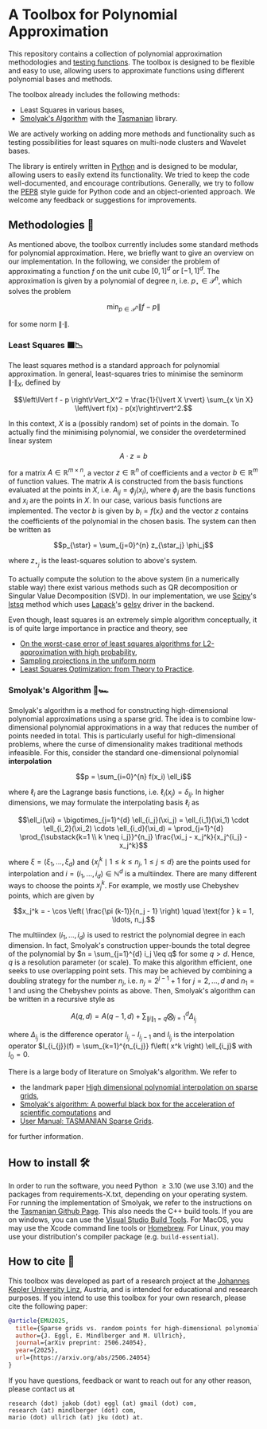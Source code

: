 # A Toolbox for Polynomial Approximation

This repository contains a collection of polynomial approximation methodologies and [testing functions](https://www.sfu.ca/~ssurjano/integration.html). The toolbox is designed to be flexible and easy to use, allowing users to approximate functions using different polynomial bases and methods.

The toolbox already includes the following methods:
- Least Squares in various bases,
- [Smolyak's Algorithm](https://encyclopediaofmath.org/wiki/Smolyak_algorithm) with the [Tasmanian](https://github.com/ORNL/TASMANIAN) library.

We are actively working on adding more methods and functionality such as testing possibilities for least squares on multi-node clusters and Wavelet bases.

The library is entirely written in [Python](https://www.python.org) and is designed to be modular, allowing users to easily extend its functionality. We tried to keep the code well-documented, and encourage contributions. Generally, we try to follow the [PEP8](https://peps.python.org/pep-0008/) style guide for Python code and an object-oriented approach. We welcome any feedback or suggestions for improvements.

## Methodologies 🧮

As mentioned above, the toolbox currently includes some standard methods for polynomial approximation. Here, we briefly want to give an overview on our implementation. In the following, we consider the problem of approximating a function $f$ on the unit cube $[0,1]^d$ or $[-1,1]^d$. The approximation is given by a polynomial of degree $n$, i.e. $p_\star \in \mathcal{P}^n$, which solves the problem

$$\min_{p \in \mathcal{P}^n} \left\lVert f - p \right\rVert$$

for some norm $\left\lVert \cdot \right\rVert$.

### Least Squares 🟩📉

The least squares method is a standard approach for polynomial approximation. In general, least-squares tries to minimise the seminorm $\left\lVert \cdot \right\rVert_X$, defined by

$$\left\lVert f - p \right\rVert_X^2 = \frac{1}{\lvert X \rvert} \sum_{x \in X} \left\lvert f(x) - p(x)\right\rvert^2.$$

In this context, $X$ is a (possibly random) set of points in the domain. To actually find the minimising polynomial, we consider the overdetermined linear system

$$A \cdot z = b$$

for a matrix $A \in \mathbb{R}^{m \times n}$, a vector $z \in \mathbb{R}^n$ of coefficients and a vector $b \in \mathbb{R}^{m}$ of function values. The matrix $A$ is constructed from the basis functions evaluated at the points in $X$, i.e. $A_{ij} = \phi_j(x_i)$, where $\phi_j$ are the basis functions and $x_i$ are the points in $X$. In our case, various basis functions are implemented. The vector $b$ is given by $b_i = f(x_i)$ and the vector $z$ contains the coefficients of the polynomial in the chosen basis. The system can then be written as

$$p_{\star} = \sum_{j=0}^{n} z_{\star_j} \phi_j$$

where $z_{\star_j}$ is the least-squares solution to above's system.

To actually compute the solution to the above system (in a numerically stable way) there exist various methods such as QR decomposition or Singular Value Decomposition (SVD). In our implementation, we use [Scipy](https://scipy.org)'s [lstsq](https://docs.scipy.org/doc/scipy/reference/generated/scipy.linalg.lstsq.html) method which uses [Lapack](https://www.netlib.org/lapack/)'s [gelsy](https://www.netlib.org/lapack/explore-html/dc/d8b/group__gelsy.html) driver in the backend.

Even though, least squares is an extremely simple algorithm conceptually, it is of quite large importance in practice and theory, see

- [On the worst-case error of least squares algorithms for L2-approximation with high probability](https://arxiv.org/abs/2003.11947),
- [Sampling projections in the uniform norm](https://arxiv.org/abs/2401.02220)
- [Least Squares Optimization: from Theory to Practice](https://arxiv.org/abs/2002.11051).

### Smolyak's Algorithm 🤯🏎️

Smolyak's algorithm is a method for constructing high-dimensional polynomial approximations using a sparse grid. The idea is to combine low-dimensional polynomial approximations in a way that reduces the number of points needed in total. This is particularly useful for high-dimensional problems, where the curse of dimensionality makes traditional methods infeasible. For this, consider the standard one-dimensional polynomial **interpolation**

$$p = \sum_{i=0}^{n} f(x_i) \ell_i$$

where $\ell_i$ are the Lagrange basis functions, i.e. $\ell_i(x_j) = \delta_{ij}$. In higher dimensions, we may formulate the interpolating basis $\ell_i$ as

$$\ell_i(\xi) = \bigotimes_{j=1}^{d} \ell_{i_j}(\xi_j) = \ell_{i_1}(\xi_1) \cdot \ell_{i_2}(\xi_2) \cdots \ell_{i_d}(\xi_d) = \prod_{j=1}^{d} \prod_{\substack{k=1 \\ k \neq i_j}}^{n_j} \frac{\xi_j - x_j^k}{x_j^{i_j} - x_j^k}$$

where $\xi = (\xi_1, \ldots, \xi_d)$ and
$\{x_j^k \mid 1 \leq k \leq n_j,\ 1 \leq j \leq d\}$
are the points used for interpolation and $i = (i_1, \dots, i_d) \in \mathbb{N}^d$ is a multiindex. There are many different ways to choose the points $x_j^k$. For example, we mostly use Chebyshev points, which are given by

$$x_j^k = - \cos \left( \frac{\pi (k-1)}{n_j - 1} \right) \quad \text{for } k = 1, \ldots, n_j.$$

The multiindex $(i_1, \ldots, i_d)$ is used to restrict the polynomial degree in each dimension. In fact, Smolyak's construction upper-bounds the total degree of the polynomial by $n = \sum_{j=1}^{d} i_j \leq q$ for some $q > d$. Hence, $q$ is a resolution parameter (or scale). To make this algorithm efficient, one seeks to use overlapping point sets. This may be achieved by combining a doubling strategy for the number $n_j$, i.e. $n_j = 2^{j-1}+1$ for $j = 2, \dots, d$ and $n_1=1$ and using the Chebyshev points as above. Then, Smolyak's algorithm can be written in a recursive style as

$$A(q, d) = A(q-1, d) + \sum_{\lVert i \rVert_1 = q} \bigotimes_{j=1}^d \Delta_{i_j}$$

where $\Delta_{i_j}$ is the difference operator
$I_{i_{j}} - I_{i_{j}-1}$ and $I_{i_{j}}$
is the interpolation operator
$I_{i_{j}}(f) = \sum_{k=1}^{n_{i_j}} f\left( x^k \right) \ell_{i_j}$
with $I_0 = 0$.

There is a large body of literature on Smolyak's algorithm. We refer to

- the landmark paper [High dimensional polynomial interpolation on sparse grids](https://link.springer.com/article/10.1023/A:1018977404843),
- [Smolyak's algorithm: A powerful black box for the acceleration of scientific computations](https://arxiv.org/abs/1703.08872) and
- [User Manual: TASMANIAN Sparse Grids](https://mkstoyanov.github.io/tasmanian_aux_files/docs/TasmanianMathManual.pdf).

for further information.

## How to install 🛠
️In order to run the software, you need Python $\geq 3.10$ (we use 3.10) and the packages from requirements-X.txt, depending on your operating system. For running the implementation of Smolyak, we refer to the instructions on the [Tasmanian Github Page](https://ornl.github.io/TASMANIAN/rolling/md_Doxygen_Installation.html). This also needs the C++ build tools. If you are on windows, you can use the [Visual Studio Build Tools](https://visualstudio.microsoft.com/visual-cpp-build-tools). For MacOS, you may use the Xcode command line tools or [Homebrew](https://formulae.brew.sh/formula/llvm). For Linux, you may use your distribution's compiler package (e.g. `build-essential`).


## How to cite 📝

This toolbox was developed as part of a research project at the [Johannes Kepler University Linz](https://www.jku.at/en), Austria, and is intended for educational and research purposes. If you intend to use this toolbox for your own research, please cite the following paper:

```bibtex
@article{EMU2025,
  title={Sparse grids vs. random points for high-dimensional polynomial approximation},
  author={J. Eggl, E. Mindlberger and M. Ullrich},
  journal={arXiv preprint: 2506.24054},
  year={2025},
  url={https://arxiv.org/abs/2506.24054}
}
```

If you have questions, feedback or want to reach out for any other reason, please contact us at

    research (dot) jakob (dot) eggl (at) gmail (dot) com,
    research (at) mindlberger (dot) com,
    mario (dot) ullrich (at) jku (dot) at.
